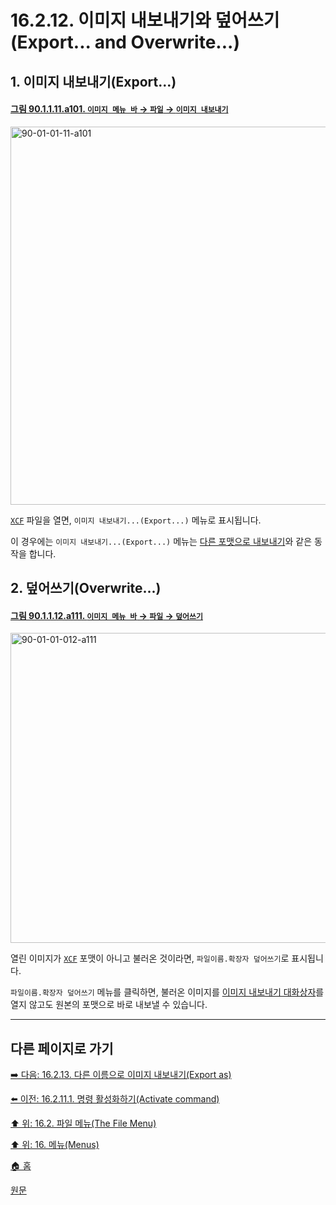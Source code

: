 # 16.2.12. 이미지 내보내기와 덮어쓰기(Export... and Overwrite...)

## 1. 이미지 내보내기(Export...)

<a id="90-01-01-11-a101"></a>

#### [그림 90.1.1.11.a101. `이미지 메뉴 바` → `파일` → `이미지 내보내기`](./90-01-01-11-export.md#90-01-01-11-a101)
<img width="980" height="605" alt="90-01-01-11-a101" src="https://github.com/user-attachments/assets/9c3d53d2-569e-471d-a5af-910f5620d7e9" />

[`XCF`](./19-glossaryx-xcf.md) 파일을 열면, `이미지 내보내기...(Export...)` 메뉴로 표시됩니다.

이 경우에는 `이미지 내보내기...(Export...)` 메뉴는 [다른 포맷으로 내보내기](./16-02-13-00-export-as.md)와 같은 동작을 합니다.

## 2. 덮어쓰기(Overwrite...)

<a id="90-01-01-012-a111"></a>

#### [그림 90.1.1.12.a111. `이미지 메뉴 바` → `파일` → `덮어쓰기`](./90-01-01-12-overwrite.md#90-01-01-012-a111)
<img width="771" height="496" alt="90-01-01-012-a111" src="https://github.com/user-attachments/assets/cfabc8b5-5464-4923-894a-37431e987e3b" />

열린 이미지가 [`XCF`](./19-glossaryx-xcf.md) 포맷이 아니고 불러온 것이라면, `파일이름.확장자 덮어쓰기`로 표시됩니다.

`파일이름.확장자 덮어쓰기` 메뉴를 클릭하면, 불러온 이미지를 [이미지 내보내기 대화상자](./15-05-07-02-the_export_image_dialog.md)를 열지 않고도 원본의 포맷으로 바로 내보낼 수 있습니다.

***

## 다른 페이지로 가기

[➡️ 다음: 16.2.13. 다른 이름으로 이미지 내보내기(Export as)](./16-02-13-00-export-as.md)

[⬅️ 이전: 16.2.11.1. 명령 활성화하기(Activate command)](./16-02-11-01-activate_command.md)

[⬆️ 위: 16.2. 파일 메뉴(The File Menu)](./16-02-00-the-file-menu.md)

[⬆️ 위: 16. 메뉴(Menus)](./16-00-menus.md)

[🏠 홈](./00-home.md)

[원문](https://docs.gimp.org/2.10/ko/gimp-file-export.html)